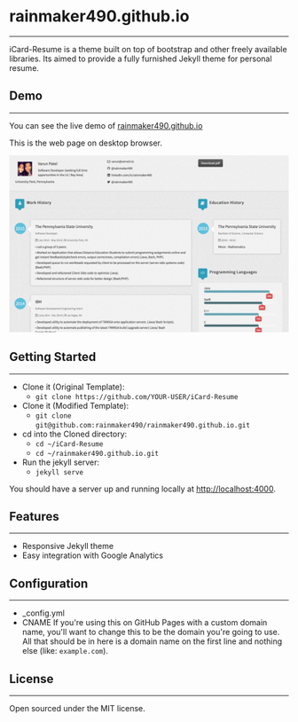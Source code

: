 # rainmaker490.github.io
-------
iCard-Resume is a theme built on top of bootstrap and other freely available libraries. Its aimed to provide a fully furnished Jekyll theme for personal resume.

## Demo
-------
You can see the live demo of [rainmaker490.github.io](http://rainmaker490.github.io)

This is the web page on desktop browser.

![Desktop](/assets/demo/rainmaker490_Demo.jpg)

## Getting Started
-------

- Clone it (Original Template): 
    - `git clone https://github.com/YOUR-USER/iCard-Resume`
- Clone it (Modified Template): 
    - `git clone git@github.com:rainmaker490/rainmaker490.github.io.git`
- cd into the Cloned directory:
    - `cd ~/iCard-Resume`
    - `cd ~/rainmaker490.github.io.git`
- Run the jekyll server: 
    - `jekyll serve`

You should have a server up and running locally at <http://localhost:4000>.

## Features
-------
- Responsive Jekyll theme
- Easy integration with Google Analytics

## Configuration
-------
- _config.yml
-  CNAME
	If you're using this on GitHub Pages with a custom domain name, 
	you'll want to change this to be the domain you're going to use. 
	All that should be in here is a domain name on the first line and nothing else (like: `example.com`).

## License
-------
Open sourced under the MIT license.
